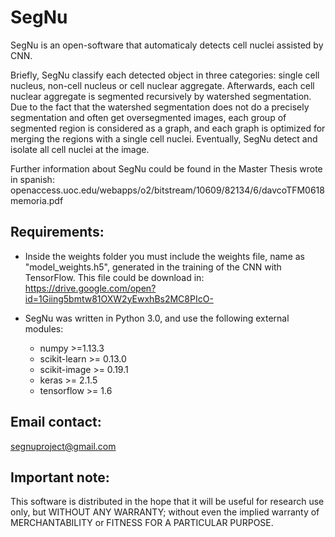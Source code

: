 # SegNu
SegNu is an open-software that automaticaly detects cell nuclei assisted by CNN.

Briefly, SegNu classify each detected object in three categories:  single cell nucleus, non-cell nucleus or cell nuclear aggregate. Afterwards, each cell nuclear aggregate is segmented recursively by watershed segmentation. Due to the fact that the watershed segmentation does not do a precisely segmentation and often get oversegmented images, each group of segmented region is considered as a graph, and each graph is optimized for merging the regions with a single cell nuclei. Eventually, SegNu detect and isolate all cell nuclei at the image.

Further information about SegNu could be found in the Master Thesis wrote in spanish:
openaccess.uoc.edu/webapps/o2/bitstream/10609/82134/6/davcoTFM0618memoria.pdf

## Requirements:
* Inside the weights folder you must include the weights file, name as "model_weights.h5", generated in the training of the CNN with TensorFlow. This file could be download in:
https://drive.google.com/open?id=1Giing5bmtw81OXW2yEwxhBs2MC8PIcO-

* SegNu was written in Python 3.0, and use the following external modules:
    - numpy >=1.13.3
    - scikit-learn >= 0.13.0
    - scikit-image >= 0.19.1
    - keras >= 2.1.5
    - tensorflow >= 1.6

## Email contact:
segnuproject@gmail.com

## Important note:
This software is distributed in the hope that it will be useful for research use only, but WITHOUT ANY WARRANTY; without even the implied warranty of MERCHANTABILITY or FITNESS FOR A PARTICULAR PURPOSE.
